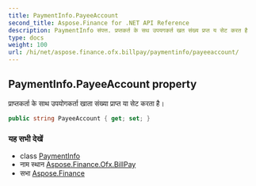 ```yaml
---
title: PaymentInfo.PayeeAccount
second_title: Aspose.Finance for .NET API Reference
description: PaymentInfo संपत्त. प्रप्तकर्त के सथ उपयगकर्त खत संख्य प्रप्त य सेट करत है
type: docs
weight: 100
url: /hi/net/aspose.finance.ofx.billpay/paymentinfo/payeeaccount/
---
```

## PaymentInfo.PayeeAccount property

प्राप्तकर्ता के साथ उपयोगकर्ता खाता संख्या प्राप्त या सेट करता है।

```csharp
public string PayeeAccount { get; set; }
```

### यह सभी देखें

* class [PaymentInfo](../)
* नाम स्थान [Aspose.Finance.Ofx.BillPay](../../paymentinfo/)
* सभा [Aspose.Finance](../../../)


